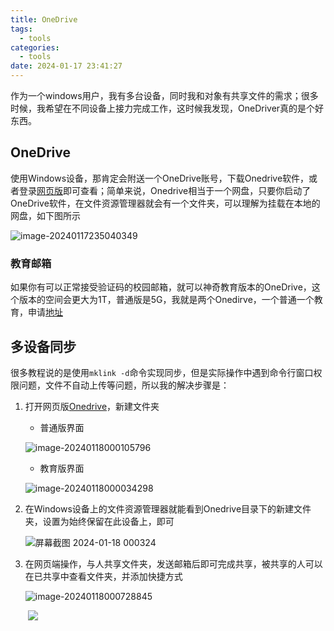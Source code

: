 ```yaml
---
title: OneDrive
tags:
  - tools
categories:
  - tools
date: 2024-01-17 23:41:27
---
```


作为一个windows用户，我有多台设备，同时我和对象有共享文件的需求；很多时候，我希望在不同设备上接力完成工作，这时候我发现，OneDriver真的是个好东西。

## OneDrive

使用Windows设备，那肯定会附送一个OneDrive账号，下载Onedrive软件，或者登录[网页版](https://onedrive.live.com/)即可查看；简单来说，Onedrive相当于一个网盘，只要你启动了OneDrive软件，在文件资源管理器就会有一个文件夹，可以理解为挂载在本地的网盘，如下图所示

![image-20240117235040349](https://euclid-picgo.oss-cn-shenzhen.aliyuncs.com/image/202401172350397.png)

### 教育邮箱

如果你有可以正常接受验证码的校园邮箱，就可以神奇教育版本的OneDrive，这个版本的空间会更大为1T，普通版是5G，我就是两个Onedirve，一个普通一个教育，申请[地址](https://www.microsoft.com/zh-cn/education/products/office)

## 多设备同步

很多教程说的是使用`mklink -d`命令实现同步，但是实际操作中遇到命令行窗口权限问题，文件不自动上传等问题，所以我的解决步骤是：

1. 打开网页版[Onedrive](https://onedrive.live.com/)，新建文件夹

   - 普通版界面

   ![image-20240118000105796](https://euclid-picgo.oss-cn-shenzhen.aliyuncs.com/image/202401180001864.png)

   - 教育版界面

   ![image-20240118000034298](https://euclid-picgo.oss-cn-shenzhen.aliyuncs.com/image/202401180000387.png)

2. 在Windows设备上的文件资源管理器就能看到Onedrive目录下的新建文件夹，设置为始终保留在此设备上，即可

   ![屏幕截图 2024-01-18 000324](https://euclid-picgo.oss-cn-shenzhen.aliyuncs.com/image/202401180005424.png)

3. 在网页端操作，与人共享文件夹，发送邮箱后即可完成共享，被共享的人可以在已共享中查看文件夹，并添加快捷方式

   ![image-20240118000728845](https://euclid-picgo.oss-cn-shenzhen.aliyuncs.com/image/202401180007896.png)

    ​	![](https://euclid-picgo.oss-cn-shenzhen.aliyuncs.com/image/202401180009432.png)
